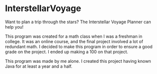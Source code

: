 # InterstellarVoyage
Want to plan a trip through the stars? The Interstellar Voyage Planner can help you!

This program was created for a math class when I was a freshman in college. It was
an online course, and the final project involved a lot of redundant math. I decided
to make this program in order to ensure a good grade on the project. I ended up
making a 100 on that project.

This program was made by me alone.
I created this project having known Java for at least a year and a half.
